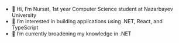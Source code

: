 - 👋 Hi, I’m Nursat, 1st year Computer Science student at Nazarbayev University
- 👀 I’m interested in building applications using .NET, React, and TypeScript
- 🌱 I’m currently broadening my knowledge in .NET


<!---
Nursatdeveloper/Nursatdeveloper is a ✨ special ✨ repository because its `README.md` (this file) appears on your GitHub profile.
You can click the Preview link to take a look at your changes.
--->
